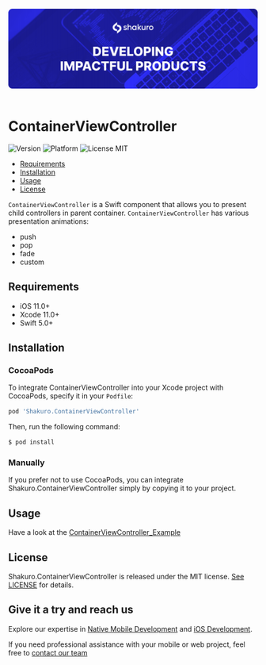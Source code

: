 ![Shakuro ContainerViewController](title_image.png)
<br><br>
# ContainerViewController
![Version](https://img.shields.io/badge/version-1.0.0-blue.svg)
![Platform](https://img.shields.io/badge/platform-iOS-lightgrey.svg)
![License MIT](https://img.shields.io/badge/license-MIT-green.svg)

- [Requirements](#requirements)
- [Installation](#installation)
- [Usage](#usage)
- [License](#license)

`ContainerViewController` is a Swift component that allows you to present child controllers in parent container. `ContainerViewController` has various presentation animations:
- push 
- pop 
- fade
- custom

## Requirements

- iOS 11.0+
- Xcode 11.0+
- Swift 5.0+

## Installation

### CocoaPods

To integrate ContainerViewController into your Xcode project with CocoaPods, specify it in your `Podfile`:

```ruby
pod 'Shakuro.ContainerViewController'
```

Then, run the following command:

```bash
$ pod install
```

### Manually

If you prefer not to use CocoaPods, you can integrate Shakuro.ContainerViewController simply by copying it to your project.

## Usage

Have a look at the [ContainerViewController_Example](https://github.com/shakurocom/ContainerViewController/tree/master/ContainerViewController_Example)

## License

Shakuro.ContainerViewController is released under the MIT license. [See LICENSE](https://github.com/shakurocom/ContainerViewController/blob/master/LICENSE.md) for details.

## Give it a try and reach us

Explore our expertise in <a href="https://shakuro.com/services/native-mobile-development/?utm_source=github&utm_medium=repository&utm_campaign=container-view">Native Mobile Development</a> and <a href="https://shakuro.com/services/ios-dev/?utm_source=github&utm_medium=repository&utm_campaign=container-view">iOS Development</a>.</p>

If you need professional assistance with your mobile or web project, feel free to <a href="https://shakuro.com/get-in-touch/?utm_source=github&utm_medium=repository&utm_campaign=container-view">contact our team</a>
